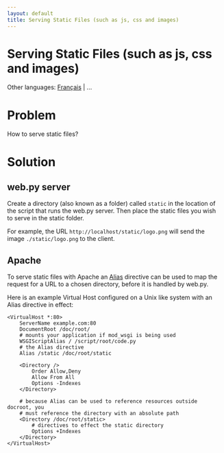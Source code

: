 ```yaml
---
layout: default
title: Serving Static Files (such as js, css and images)
---
```


# Serving Static Files (such as js, css and images)

Other languages: [Français](/staticfiles.fr) | ...

# Problem

How to serve static files?

# Solution

## web.py server

Create a directory (also known as a folder) called `static` in the
location of the script that runs the web.py server. Then place the static
files you wish to serve in the static folder.

For example, the URL `http://localhost/static/logo.png` will send
the image `./static/logo.png` to the client.

## Apache

To serve static files with Apache an [Alias](http://httpd.apache.org/docs/2.2/mod/mod_alias.html#alias) directive can be used to map the request for a URL to a chosen directory, before it is handled by web.py.

Here is an example Virtual Host configured on a Unix like system with an Alias directive in effect:

    <VirtualHost *:80>
        ServerName example.com:80
        DocumentRoot /doc/root/
        # mounts your application if mod_wsgi is being used
        WSGIScriptAlias / /script/root/code.py
        # the Alias directive
        Alias /static /doc/root/static

        <Directory />
            Order Allow,Deny
            Allow From All
            Options -Indexes
        </Directory>

        # because Alias can be used to reference resources outside docroot, you
        # must reference the directory with an absolute path
        <Directory /doc/root/static>
            # directives to effect the static directory
            Options +Indexes
        </Directory>
    </VirtualHost>
